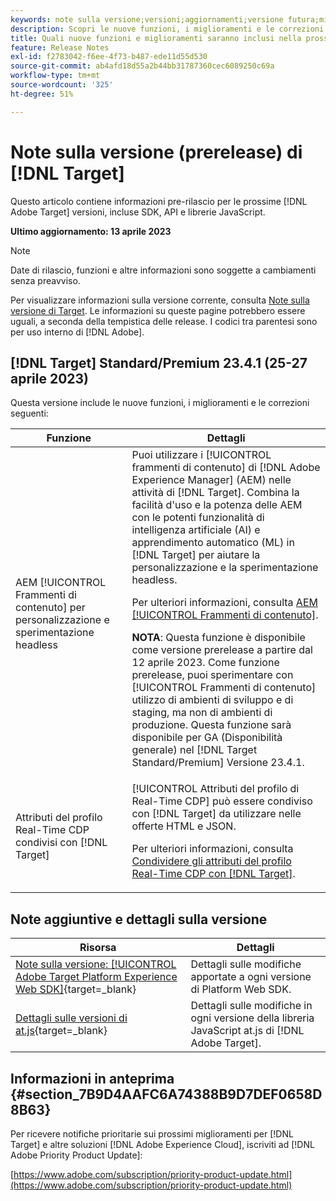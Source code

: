 ```yaml
---
keywords: note sulla versione;versioni;aggiornamenti;versione futura;miglioramenti;nuove funzioni;correzioni;aggiornamenti;prerelease
description: Scopri le nuove funzioni, i miglioramenti e le correzioni inclusi nella prossima versione di [!DNL Adobe Target], tra cui SDK, API e librerie JavaScript.
title: Quali nuove funzioni e miglioramenti saranno inclusi nella prossima versione [!DNL Target] ?
feature: Release Notes
exl-id: f2783042-f6ee-4f73-b487-ede11d55d530
source-git-commit: ab4afd18d55a2b44bb31787360cec6089250c69a
workflow-type: tm+mt
source-wordcount: '325'
ht-degree: 51%

---
```


# Note sulla versione (prerelease) di [!DNL Target]

Questo articolo contiene informazioni pre-rilascio per le prossime [!DNL Adobe Target] versioni, incluse SDK, API e librerie JavaScript.

**Ultimo aggiornamento: 13 aprile 2023**

>[!NOTE]
>
>Date di rilascio, funzioni e altre informazioni sono soggette a cambiamenti senza preavviso.
>
>Per visualizzare informazioni sulla versione corrente, consulta [Note sulla versione di Target](release-notes.md). Le informazioni su queste pagine potrebbero essere uguali, a seconda della tempistica delle release. I codici tra parentesi sono per uso interno di [!DNL Adobe].

## [!DNL Target] Standard/Premium 23.4.1 (25-27 aprile 2023)

Questa versione include le nuove funzioni, i miglioramenti e le correzioni seguenti:

| Funzione | Dettagli |
|--- |--- |
| AEM [!UICONTROL Frammenti di contenuto] per personalizzazione e sperimentazione headless | Puoi utilizzare i [!UICONTROL frammenti di contenuto] di [!DNL Adobe Experience Manager] (AEM) nelle attività di [!DNL Target]. Combina la facilità d&#39;uso e la potenza delle AEM con le potenti funzionalità di intelligenza artificiale (AI) e apprendimento automatico (ML) in [!DNL Target] per aiutare la personalizzazione e la sperimentazione headless.<P>Per ulteriori informazioni, consulta [AEM [!UICONTROL Frammenti di contenuto]](/help/main/c-integrating-target-with-mac/aem/content-fragments-aem.md).<P>**NOTA**: Questa funzione è disponibile come versione prerelease a partire dal 12 aprile 2023. Come funzione prerelease, puoi sperimentare con [!UICONTROL Frammenti di contenuto] utilizzo di ambienti di sviluppo e di staging, ma non di ambienti di produzione. Questa funzione sarà disponibile per GA (Disponibilità generale) nel [!DNL Target Standard/Premium] Versione 23.4.1. |
| Attributi del profilo Real-Time CDP condivisi con [!DNL Target] | [!UICONTROL Attributi del profilo di Real-Time CDP] può essere condiviso con [!DNL Target] da utilizzare nelle offerte HTML e JSON.<P>Per ulteriori informazioni, consulta [Condividere gli attributi del profilo Real-Time CDP con [!DNL Target]](/help/main/c-integrating-target-with-mac/integrating-with-rtcdp.md#rtcdp-profile-attributes). |

## Note aggiuntive e dettagli sulla versione

| Risorsa | Dettagli |
|--- |--- |
| [Note sulla versione: [!UICONTROL Adobe Target Platform Experience Web SDK]](https://experienceleague.adobe.com/docs/experience-platform/edge/release-notes.html?lang=it){target=_blank} | Dettagli sulle modifiche apportate a ogni versione di Platform Web SDK. |
| [Dettagli sulle versioni di at.js](https://developer.adobe.com/target/implement/client-side/atjs/target-atjs-versions/){target=_blank} | Dettagli sulle modifiche in ogni versione della libreria JavaScript at.js di [!DNL Adobe Target]. |


## Informazioni in anteprima {#section_7B9D4AAFC6A74388B9D7DEF0658D8B63}

Per ricevere notifiche prioritarie sui prossimi miglioramenti per [!DNL Target] e altre soluzioni [!DNL Adobe Experience Cloud], iscriviti ad [!DNL Adobe Priority Product Update]:

[https://www.adobe.com/subscription/priority-product-update.html](https://www.adobe.com/subscription/priority-product-update.html)
